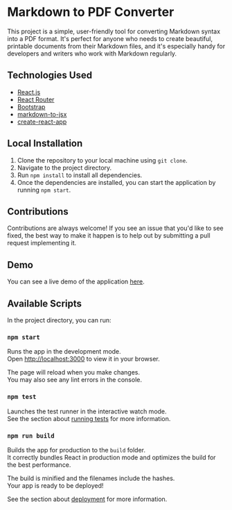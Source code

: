 # Markdown to PDF Converter

This project is a simple, user-friendly tool for converting Markdown syntax into a PDF format. It's perfect for anyone who needs to create beautiful, printable documents from their Markdown files, and it's especially handy for developers and writers who work with Markdown regularly.

## Technologies Used

- [React.js](https://reactjs.org/)
- [React Router](https://reactrouter.com/)
- [Bootstrap](https://getbootstrap.com/)
- [markdown-to-jsx](https://www.npmjs.com/package/markdown-to-jsx)
- [create-react-app](https://create-react-app.dev/)

## Local Installation

1. Clone the repository to your local machine using `git clone`.
2. Navigate to the project directory.
3. Run `npm install` to install all dependencies.
4. Once the dependencies are installed, you can start the application by running `npm start`.

## Contributions

Contributions are always welcome! If you see an issue that you'd like to see fixed, the best way to make it happen is to help out by submitting a pull request implementing it.

## Demo

You can see a live demo of the application [here](https://romain-koenig.github.io/markdown-to-pdf/).


## Available Scripts

In the project directory, you can run:

### `npm start`

Runs the app in the development mode.\
Open [http://localhost:3000](http://localhost:3000) to view it in your browser.

The page will reload when you make changes.\
You may also see any lint errors in the console.

### `npm test`

Launches the test runner in the interactive watch mode.\
See the section about [running tests](https://facebook.github.io/create-react-app/docs/running-tests) for more information.

### `npm run build`

Builds the app for production to the `build` folder.\
It correctly bundles React in production mode and optimizes the build for the best performance.

The build is minified and the filenames include the hashes.\
Your app is ready to be deployed!

See the section about [deployment](https://facebook.github.io/create-react-app/docs/deployment) for more information.
